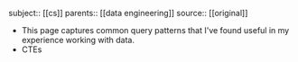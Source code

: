 subject:: [[cs]]
parents:: [[data engineering]]
source:: [[original]]

- This page captures common query patterns that I've found useful in my experience working with data.
- CTEs